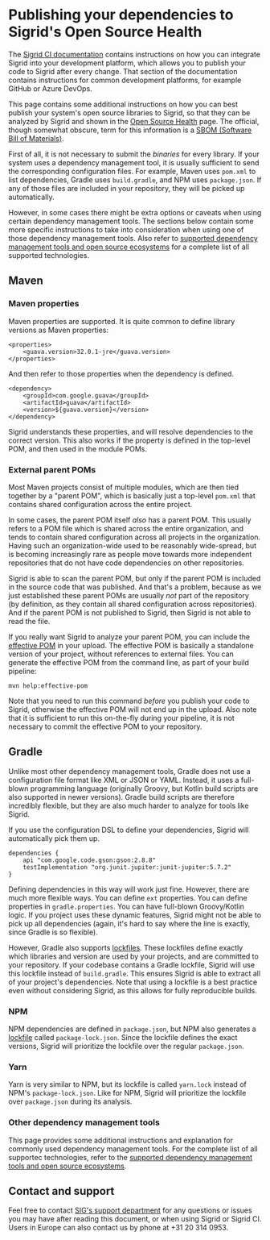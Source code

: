 Publishing your dependencies to Sigrid's Open Source Health
===========================================================

The [Sigrid CI documentation](../sigridci-integration/development-workflows.md) contains instructions on how you can integrate Sigrid into your development platform, which allows you to publish your code to Sigrid after every change. That section of the documentation contains instructions for common development platforms, for example GitHub or Azure DevOps.

This page contains some additional instructions on how you can best publish your system's open source libraries to Sigrid, so that they can be analyzed by Sigrid and shown in the [Open Source Health](system-open-source-health) page. The official, though somewhat obscure, term for this information is a [SBOM (Software Bill of Materials)](https://www.cisa.gov/sbom).

First of all, it is not necessary to submit the *binaries* for every library. If your system uses a dependency management tool, it is usually sufficient to send the corresponding configuration files. For example, Maven uses `pom.xml` to list dependencies, Gradle uses `build.gradle`, and NPM uses `package.json`. If any of those files are included in your repository, they will be picked up automatically. 

However, in some cases there might be extra options or caveats when using certain dependency management tools. The sections below contain some more specific instructions to take into consideration when using one of those dependency management tools. Also refer to [supported dependency management tools and open source ecosystems](../reference/technology-support.md) for a complete list of all supported technologies.

## Maven

### Maven properties

Maven properties are supported. It is quite common to define library versions as Maven properties:

    <properties>
        <guava.version>32.0.1-jre</guava.version>
    </properties>
    
And then refer to those properties when the dependency is defined.

    <dependency>
        <groupId>com.google.guava</groupId>
        <artifactId>guava</artifactId>
        <version>${guava.version}</version>
    </dependency>
    
Sigrid understands these properties, and will resolve dependencies to the correct version. This also works if the property is defined in the top-level POM, and then used in the module POMs.

### External parent POMs

Most Maven projects consist of multiple modules, which are then tied together by a "parent POM", which is basically just a top-level `pom.xml` that contains shared configuration across the entire project. 

In some cases, the parent POM itself *also* has a parent POM. This usually refers to a POM file which is shared across the entire organization, and tends to contain shared configuration across all projects in the organization. Having such an organization-wide used to be reasonably wide-spread, but is becoming increasingly rare as people move towards more independent repositories that do not have code dependencies on other repositories. 

Sigrid is able to scan the parent POM, but only if the parent POM is included in the source code that was published. And that's a problem, because as we just established these parent POMs are usually *not* part of the repository (by definition, as they contain all shared configuration across repositories). And if the parent POM is not published to Sigrid, then Sigrid is not able to read the file.

If you really want Sigrid to analyze your parent POM, you can include the [effective POM](help:effective-pom) in your upload. The effective POM is basically a standalone version of your project, without references to external files. You can generate the effective POM from the command line, as part of your build pipeline:

    mvn help:effective-pom 
    
Note that you need to run this command *before* you publish your code to Sigrid, otherwise the effective POM will not end up in the upload. Also note that it is sufficient to run this on-the-fly during your pipeline, it is not necessary to commit the effective POM to your repository.

## Gradle

Unlike most other dependency management tools, Gradle does not use a configuration file format like XML or JSON or YAML. Instead, it uses a full-blown programming language (originally Groovy, but Kotlin build scripts are also supported in newer versions). Gradle build scripts are therefore incredibly flexible, but they are also much harder to analyze for tools like Sigrid. 

If you use the configuration DSL to define your dependencies, Sigrid will automatically pick them up. 

    dependencies {
        api "com.google.code.gson:gson:2.8.8"
        testImplementation "org.junit.jupiter:junit-jupiter:5.7.2"
    }
    
Defining dependencies in this way will work just fine. However, there are much more flexible ways. You can define `ext` properties. You can define properties in `gradle.properties`. You can have full-blown Groovy/Kotlin logic. If you project uses these dynamic features, Sigrid might not be able to pick up all dependencies (again, it's hard to say where the line is exactly, since Gradle is so flexible).

However, Gradle also supports [lockfiles](https://docs.gradle.org/current/userguide/dependency_locking.html). These lockfiles define exactly which libraries and version are used by your projects, and are committed to your repository. If your codebase contains a Gradle lockfile, Sigrid will use this lockfile instead of `build.gradle`. This ensures Sigrid is able to extract all of your project's dependencies. Note that using a lockfile is a best practice even without considering Sigrid, as this allows for fully reproducible builds.

### NPM

NPM dependencies are defined in `package.json`, but NPM also generates a [lockfile](https://docs.npmjs.com/cli/v9/configuring-npm/package-lock-json) called `package-lock.json`. Since the lockfile defines the exact versions, Sigrid will prioritize the lockfile over the regular `package.json`.

### Yarn

Yarn is very similar to NPM, but its lockfile is called `yarn.lock` instead of NPM's `package-lock.json`. Like for NPM, Sigrid will prioritize the lockfile over `package.json` during its analysis.

### Other dependency management tools

This page provides some additional instructions and explanation for commonly used dependency management tools. For the complete list of all supportec technologies, refer to the [supported dependency management tools and open source ecosystems](../reference/technology-support.md).

## Contact and support

Feel free to contact [SIG's support department](mailto:support@softwareimprovementgroup.com) for any questions or issues you may have after reading this document, or when using Sigrid or Sigrid CI. Users in Europe can also contact us by phone at +31 20 314 0953.
